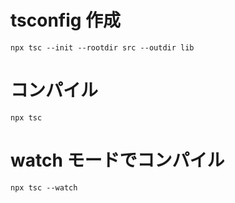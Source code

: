 # tsconfig 作成

```
npx tsc --init --rootdir src --outdir lib
```

# コンパイル

```
npx tsc
```

# watch モードでコンパイル

```
npx tsc --watch
```
